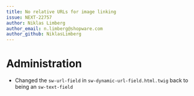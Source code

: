 ```yaml
---
title: No relative URLs for image linking
issue: NEXT-22757
author: Niklas Limberg
author_email: n.limberg@shopware.com
author_github: NiklasLimberg
---
```

# Administration
* Changed the `sw-url-field` in `sw-dynamic-url-field.html.twig` back to being an `sw-text-field`

